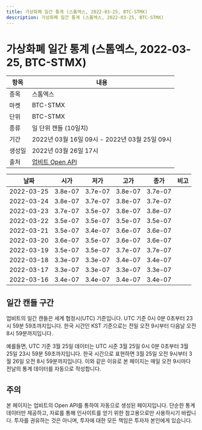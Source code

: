 ```yaml
---
title: 가상화폐 일간 통계 (스톰엑스, 2022-03-25, BTC-STMX)
description: 가상화폐 일간 통계 (스톰엑스, 2022-03-25, BTC-STMX)
---
```


가상화폐 일간 통계 (스톰엑스, 2022-03-25, BTC-STMX)
===

|항목|내용|
|--|--|
|종목|스톰엑스|
|마켓|BTC-STMX|
|단위|BTC-STMX|
|종류|일 단위 캔들 (10일치)|
|기간|2022년 03월 16일 09시 - 2022년 03월 25일 09시|
|생성일|2022년 03월 26일 17시|
|출처|[업비트 Open API](https://docs.upbit.com)|


|날짜|시가|저가|고가|종가|비고|
|--|--|--|--|--|--|
|2022-03-25|3.8e-07|3.7e-07|3.8e-07|3.7e-07|    |
|2022-03-24|3.8e-07|3.7e-07|3.8e-07|3.7e-07|    |
|2022-03-23|3.7e-07|3.5e-07|3.8e-07|3.8e-07|    |
|2022-03-22|3.5e-07|3.5e-07|3.5e-07|3.5e-07|    |
|2022-03-21|3.5e-07|3.4e-07|3.6e-07|3.6e-07|    |
|2022-03-20|3.6e-07|3.5e-07|3.6e-07|3.6e-07|    |
|2022-03-19|3.5e-07|3.5e-07|3.7e-07|3.7e-07|    |
|2022-03-18|3.3e-07|3.3e-07|3.4e-07|3.4e-07|    |
|2022-03-17|3.3e-07|3.3e-07|3.3e-07|3.3e-07|    |
|2022-03-16|3.4e-07|3.4e-07|3.4e-07|3.4e-07|    |


일간 캔들 구간
---
업비트의 일간 캔들은 세계 협정시(UTC) 기준입니다. 
UTC 기준 0시 0분 0초부터 23시 59분 59초까지입니다. 
한국 시간인 KST 기준으로는 전일 오전 9시부터 다음날 오전 8시 59분까지입니다. 


예를들면, UTC 기준 3월 25일 데이터는 UTC 시준 3월 25일 0시 0분 0초부터 3월 25일 23시 59분 59초까지입니다. 
한국 시간으로 표현하면 3월 25일 오전 9시부터 3월 26일 오전 8시 59분까지입니다. 
이와 같은 이유로 본 페이지는 매일 오전 9시마다 전날의 통계 데이터를 자동으로 작성합니다. 


주의
---


본 페이지는 업비트의 Open API를 통하여 자동으로 생성된 페이지입니다. 
단순한 통계 데이터만 제공하고, 자료를 통해 인사이트를 얻기 위한 참고용으로만 사용하시기 바랍니다. 
투자를 권유하는 것은 아니며, 투자에 대한 모든 책임은 투자자 본인에게 있습니다. 
